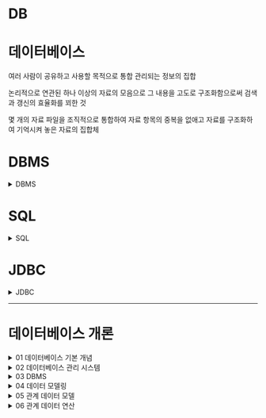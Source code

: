 # DB

# 데이터베이스

여러 사람이 공유하고 사용할 목적으로 통합 관리되는 정보의 집합

논리적으로 연관된 하나 이상의 자료의 모음으로 그 내용을 고도로 구조화함으로써 검색과 갱신의 효율화를 꾀한 것

몇 개의 자료 파일을 조직적으로 통합하여 자료 항목의 중복을 없애고 자료를 구조화하여 기억시켜 놓은 자료의 집합체

<h1> DBMS </h1>

<details>
<summary>DBMS</summary> 
<div markdown="1">



## DBMS(Database Management System)

데이터베이스 관리 프로그램

데이터베이스 조작 인터페이스 제공 (데이터의 무결성 보장)

효율적인 데이터 관리 기능 제공

데이터베이스 구축 기능 제공

데이터 복구, 사용자 권한 부여, 유지보수 기능 제공

</div>
</details>

<h1> SQL</h1>

<details>
<summary>SQL</summary> 
<div markdown="1">

# 관계형 데이터 베이스

테이블 기반의 데이터베이스

데이터를 테이블 단위로 관리

- 하나의 데이터(record)는 여러 속성(Attribute)을 가진다
- 데이터 중복을 최소화
- 테이블 간의 관계를 이용하여 필요한 데이터 검색 가능

테이블(Table)

- 실제 데이터가 저장되는 곳
- 행과 열의 2차원 구조를 가진 데이터 저장 장소

**관계형 데이터 베이스 관리 시스템 (Relational Database Management System)**

# SQL

Structured Query Language

관계형 데이터 베이스에서 데이터 조작과 데이터 정의를 위해 사용하는 언어

- 데이터 조회
- 데이터 삽입 삭제 수정
- DB Object 생성 및 변경 삭제
- DB 사용자 생성 및 삭제, 권한 제어

## 특징

배우고 사용하기 쉽다

대소문자를 구별하지 않는다 (데이터의 대소문자는 구분)

절차적인 언어가 아니라 선언적 언어

DBMS에 종속적이지 않다

- DML(Data Manipulation Language): 데이터 조작 언어
    - 데이터베이스에서 데이터를 조작하거나 조회할 때 사용
    - 테이블의 레코드를 CRUD (Create, Read, Update, Delete)
- DDL(Data Definition Language): 데이터 정의 언어
    - 데이터 베이스 객체(table, view, user, index)의 구조를 정의
- TCL(Transaction Control Language): 트랜잭션 제어 언어
    - 트랜잭션 단위로 실행한 명령문을 적용하거나 취소
- DCL(Data Control Language): 데이터 제어 언어
    - Database, Table 접근 권한이나 CRUD 권한 정의
    - 특정 사용자에게 테이블의 검색권한 부여/금지

## 종류

| 분류 | 문장(키워드) | 설명 |
| --- | --- | --- |
| DML | SELECT | 데이터 조회 |
|  | INSERT | 테이블에 새 행을 입력 |
|  | UPDATE |  기존 행을 변경 |
|  | DELETE | 테이블에서 행을 삭제 |
| DDL |  CREATE | 테이블 등 데이터 객체 생성 |
|  | ALTER | 테이블 등 데이터 객체 변경 |
|  | DROP | 테이블 등 데이터 객체 삭제 |
|  | RENAME | 테이블 등 데이터 객체의 이름을 변경 |
| TCL | COMMIT ROLLBACK | DML문이 변경한 내용을 관리 변경사항을 저장(COMMIT)하거나 취소(ROLLBACK)할 때 사용  DML변경 내용은 트랜잭션 단위로 그룹화 가능 |
| DCL | GRANT | 데이터베이스 접근권한 부여 |
|  | REVOKE | 데이터베이스 접근권한 삭제 |


</div>
</details>

<h1> JDBC</h1>

<details>
<summary>JDBC</summary> 
<div markdown="1">



# JDBC

[https://shs2810.tistory.com/18](https://shs2810.tistory.com/18)

[https://devlog-wjdrbs96.tistory.com/139](https://devlog-wjdrbs96.tistory.com/139)

JDBC = Java Database Connectivity

자바와 데이터베이스를 연결해서 데이터를 주고 받게 해주는 프로그래밍 인터페이스

각 DBMS에 맞는 드라이버가 필요함!

## 작업 순서

1. JDBC 사용 (Driver Loading)
2. DB 연결 (Connection 생성)
3. SQL 준비 및 실행
4. DB 연결 해제 (종료)

### 1. JDBC 사용 (Driver Loading)

```java
Class.forName("com.mysql.Jdbc.Driver");
```

### 2. DB 연결 (connection)

```java
String url = "jdbc:mysql://localhost:3306/board?serverTimezone=UTC";

public Connection getConnection() throws SQLException {
		return DriverManager.getConnection(url, username, password);
	}
```

[localhost:3306](http://localhost:3306) = 로컬 환경에서 MySQL의 포트 번호

board : 가져오려는 schema 이름

username과 password는 MySQL에서의 username과 password

이 과정을 통해 연결 가능

### 3. SQL 준비 및 실행

1. Statement + SELECT

```java
Statement stmt = con.createStatement();

String sql = "SELECT * from board";
ResultSet result = stmt.executeQuery(sql);
```

```java
conn = util.getConnection();
stmt = conn.createStatement();
rs = stmt.executeQuery(sql);

while (rs.next()) {
		Board board = new Board();
		board.setId(rs.getInt("id"));
		board.setTitle(rs.getString("title"));
}		
```

`rs.getString`, `rs.getInt` = column의 index 또는 column의 label 이름으로 데이터를 가져올 수 있음

`rs.next()` : DB의 row 한 줄을 불러옴, false일 경우 더 이상 불러올 row가 없다는 뜻

1. PreparedStatement + UPDATE / DELETE / INSERT

예시는 insert

```java
String sql = "INSERT INTO board (id, title, content) VALUES (?,?,?)";
Connection conn = util.getConnection();

PreparedStatement pstmt = conn.prepareStatement(sql);

pstmt.setString(1, board.getId());
pstmt.setString(2, board.title());
pstmt.setString(3, board.getContent());

int result = pstmt.executeUpdate(); // 영향 받은 row의 개수
System.out.println(result);
```

- `pstmt.setString(parameterIndex, x)` = ‘?’의 순서에 따라 x값을 할당해줌
- `executeUpdate()` : 테이블의 내용을 변경하는 문장에 사용(create, drop, insert, delete, update)
    - 영향받은 row의 개수를 반환, 아무 것도 반환하지 않으면 0
        
        ```java
        either (1) the row count for SQL Data Manipulation Language (DML) statements
        		or (2) 0 for SQL statements that return nothing
        ```
        

### [참고] Statement와 PreparedStatement의 차이?

[https://flatsun.tistory.com/386](https://flatsun.tistory.com/386)

[https://devbox.tistory.com/entry/Comporison](https://devbox.tistory.com/entry/Comporison)

- Statement

```java
Statement stmt = con.createStatement();
ResultSet result = stmt.executeQuery(sql);
```

- createStatement 메소드에 파라미터가 없다.
- 실행 전까지는 무슨 쿼리를 실행하는지 알 수 없음 (executeQuery의 매개변수로 sql을 넣음)
- 쿼리문을 실행할 때마다 생성하며 반복 실행되는 경우에 효율이 떨어짐 (수행하는 과정에서 매번 컴파일)
- 쿼리문을 프로그램 외부에서 작성한 뒤 내부에서 실행하는 SQL Injection 공격에 취약
- 전달되는 SQL문은 완성된 형태 → 한눈에 파악하기 쉬움

- PreparedStatement

```java
String sql = "SELECT * FROM board WHERE id =?"; // ? -> 미완성
pstmt = conn.prepareStatement(sql);
pstmt.setInt(1, id);
rs = pstmt.executeQuery(); // 실행 시 매개변수 x
```

- ‘?’ = Bind 변수, 값을 가변적으로 바꿀 때 사용
- 쿼리문을 미리 생성함 (`prepareStatement()` 메소드를 통해)
- 쿼리를 파라미터에 넣지 않고 수행 → 실행시마다 쿼리를 생성하지 않아서 속도가 빠름
- Bind 변수로 인해 SQL문이 완성된 형태가 아님 → 한눈에 파악하기 어려움


### 4. DB 연결 해제

Connection, Statement, ResultSet에 대해 close

```java
public static void close(Connection conn, PreparedStatement pstmt) {
		try {
			if(pstmt != null) {
				pstmt.close();
			}
		}catch (Exception e) {
			e.getStackTrace();
		}
		try {
			if(conn != null) {
				conn.close();
			}
		}catch (Exception e) {
			e.getStackTrace();
		}
	}

```

```java
/**
	 * 사용한 리소스들을 정리한다. Connection, Statement, PreparedStatement, ResultSet 모두
	 * AutoCloseable 타입 ... 을 이용하므로 필요에 한번에 정리가능
	 *
	 * @param autoCloseables
	 */
	public void close(AutoCloseable... autoCloseables) {
		for (AutoCloseable ac : autoCloseables) {
			if (ac != null) {
				try {
					ac.close();
				} catch (Exception e) {
					// TODO Auto-generated catch block
					e.printStackTrace();
				}
			}
		}
	}
```

</div>
</details>


---

<h1> 데이터베이스 개론</h1>

<details>
<summary>01 데이터베이스 기본 개념</summary> 
<div markdown="1">

# 데이터베이스 기본 개념

## 01 데이터베이스의 필요성

데이터: 현실 세계에서 단순히 관찰하거나 측정하여 수집한 사실이나 값, 자료

정보: 데이터를 의사 결정에 유용하게 활용할 수 있도록 처리하여 체계적으로 조직한 결과물

정보 처리: 데이터에서 정보를 추출하는 과정 또는 방법

정보 시스템: 조직 운영에 필요한 데이터를 수집하여 저장해두었다가 의사 결정이 필요할 때 처리하여 유용한 정보를 만들어주는 수단

## 02 데이터베이스의 정의와 특징

### 데이터베이스의 정의

데이터베이스 = 특정 조직의 여러 사용자가 ‘공유’하여 사용할 수 있도록 ‘통합’해서 ‘저장’한 운영 데이터의 집합

- 공유 데이터(shared data)
    - 특정 조직의 여러 사용자가 함께 소유, 이용
    - → 사용 목적이 다른 사용자들을 두루 고려하여 구성해야 한다
- 통합 데이터(integrated data)
    - 데이터 중복성 허용x (의도적으로 허용하는 경우도 있음)
    - 데이터의 중복을 최소화, 통제가 가능한 중복만 허용
- 저장 데이터(stored data)
    - 컴퓨터가 접근할 수 있는 매체에 저장
- 운영 데이터(operational data)
    - 조직을 운영, 조직의 주요 기능을 수행하기 위해 꼭 필요
    - 지속적으로 유지

### 데이터베이스의 특징

- 실시간 접근 가능
    - 사용자의 데이터 요구에 실시간으로 응답
- 계속 변화
    - 현실 세계의 상태를 정확히 반영
    - 삽입, 삭제, 수정 → 동적인 특징
- 동시 공유 가능
    - 여러 사용자가 동시에 이용
    - 여러 사용자가 서로 다른 데이터를 동시에 사용 + 같은 데이터를 동시에 사용
- 내용으로 참조 가능(content reference)
    - 저장된 주소나 위치가 아닌 값, 내용으로 참조할 수 있음

## 03 데이터 과학 시대의 데이터

### 형태에 따른 데이터 분류

- 정형 데이터
    - 구조화된 데이터
    - 엑셀의 스프레드 시트, 관계 데이터베이스의 테이블
- 반정형 데이터
    - 데이터 내용 안에 구조에 대한 설명이 함께 존재
    - → 구조를 파악하는 ‘파싱’과정이 필요
    - 주로 파일 형태로 저장
    - HTML, XML, JSON 문서나 웹 로그, 센서 데이터 등
- 비정형 데이터
    - 정해진 구조가 없이 저장된 데이터
    - 소셜 데이터의 텍스트, 영상, 이미지, 음성, 워드나 pdf 문서 - 멀티미디어 데이터

### 특성에 따른 데이터 분류

- 범주형 데이터
    - 종류를 나타내는 값을 가진 데이터
    - 예: 성별, 학년 등
    - 명목형 데이터
        - 서열이 없는 값을 가지는 데이터(성별, 성격 유형)
    - 순서형 데이터
        - 서열이 있는 값을 가지는 데이터(학년, 회원 등급)
    - 대부분 문자 타입, 질적 데이터(크기 비교나 산술적인 연산x)
- 수치형 데이터
    - 양적 측면에서 크기 비교와 산술적인 연산이 가능한 숫자 값을 가진 데이터
    - 양적 데이터
    - 이산형 데이터
        - 단절된 숫자 값을 가지는 데이터
        - 주로 정수
    - 연속형 데이터
        - 연속적으로 이어진 숫자 값을 가지는 데이터
        - 주로 실수
    

</div>
</details>

<details>
<summary>02 데이터베이스 관리 시스템</summary> 
<div markdown="1">

# 데이터베이스 관리 시스템

## 01 데이터베이스 관리 시스템의 등장 배경

과거-파일 시스템을 이용

- 파일 시스템
    - 장점: 별도의 구매비용x
    - 응용 프로그램마다 파일을 따로 유지
    
    문제점
    
    - 같은 내용의 데이터가 여러 파일에 중복 저장
    - 응용 프로그램이 데이터 파일에 종속적
        - 데이터 종속성: 사용하는 파일의 구조를 변경하면 응용 프로그램도 함께 변경해야 한다
    - 데이터 파일에 대한 동시 공유, 보안, 회복 기능이 부족하다
    - 응용 프로그램을 개발하기 쉽지 않다

## 02 데이터베이스 관리 시스템의 정의

### 데이터베이스 관리 시스템(DBMS: DataBase Management System)

정의: 파일 시스템의 데이터 중복과 데이터 종속 문제를 해결하기 위해 제시된 소프트웨어

조직에 필요한 데이터를 데이터베이스에 통합하여 저장하고 이에 대한 관리를 집중적으로 담당함

데이터베이스에 들어 있는 데이터를 삽입 삭제 수정 검색하고, 모든 응용 프로그램이 데이터베이스를 공유할 수 있게 한다.

**데이터 독립성 확보**: 데이터베이스 구조나 접근 방법이 변경되어도 사용자가 미리 알거나 응용 프로그램을 변경할 필요가 없다

### 기능

정의 기능: 데이터베이스 구조를 정의하거나 수정할 수 있다

조작 기능: 데이터를 삽입 삭제 수정 검색하는 연산을 할 수 있다

제어 기능: 데이터를 항상 정확하고 안전하게 유지할 수 있다(무결성 유지, 장애 회복, 보안)

## 03 데이터베이스 관리 시스템의 장단점

### 1. 장점

- 데이터 중복을 통제할 수 있다
    - 데이터베이스에 데이터를 통합하여 관리
    - 데이터 일관성 유지
- 데이터 독립성 확보
    - 파일 시스템의 데이터 종속 문제(파일 구조가 바뀌면 응용 프로그램도 함께 수정)
    - DBMS가 데이터베이스에 접근, 관리 → 응용 프로그램이 영향 받지 않음
    - 독립성: 응용 프로그램과 데이터베이스 사이에 독립성
- 데이터 동시 공유 가능
    - 데이터베이스에 통합된 데이터를 여러 응용 프로그램이 공유하여 같은 데이터에 동시 접근
    - DBMS가 동일한 데이터를 다양한 구조로 제공해줄 수 있고, 동시 접근을 제어하는 기술을 보유하고 있음
    - 불필요한 데이터 중복 젷나
- 데이터 보안 향상
    - 데이터를 중앙 집중식으로 관리 - 데이터에 대한 효율적인 접근 제어 가능
    - 권한이 없는 사용자의 접근, 허용되지 않은 데이터와 연산에 대한 요청 차단
- 데이터 무결성 유지
    - 데이터 무결성: 저장된 데이터 값의 정확성
- 표준화
- 장애 발생 시 회복 가능
- 응용 프로그램 개발 비용 절감

### 2. 단점

- 비용이 많이 든다
    - 파일 시스템에 더하여 따로 설치
- 백업과 회복 방법이 복잡
- 중앙 집중 관리로 인한 취약점 존재
    - 데터베이스나 관리 시스템에 장애가발생하면 전체 시스템의 업무 처리가 중단
    - 가용성, 신뢰성에 치명적인 영향

## 04 데이터 베이스 관리 시스템의 발전 과정

### 1. 1세대 데이터베이스 관리 시스템: 네트워크·계층 DBMS

![1989B3BF-0C62-4BCC-9925-E762601E435C.jpeg](./img/chap2.jpeg)

네트워크 DBMS

- 간선을 이용해 데이터 간 관계를 표현 - 구조가 복잡하고 변경하기 어려움
- IDS(Integrated Data Store)(1960)

계층 DBM

- 트리 형태
- 네트워크 DBMS보다 구조가 단순
- 현실 세계의 모습을 트리 형태만으로 표현하기 어려움
- 여전히 구조 변경이 어렵다
- IMS(Information Management System)

### 2. 2세대 데이터베이스 관리 시스템: 관계 DBMS

데이터베이스를 테이블 형태로 구성하는 관계 데이터 모델 사용

- 데이터베이스를 단순하고 이해하기 쉬운 구조로 구성
- 지금도 널리 사용, 오라클 MS SQL 서버, MySQL, MariaDB, Access

### 3. 3세대 데이터베이스 관리 시스템: 객체지향·객체관계 DBMS

더 다양하고 복잡한 응용 분야의 데이터를 관리하려는 사용자 요구를 충족시키기 위해 제안

- 새로운 유형의 데이터 저장
- 데이터에 대한 복잡한 분석 및 처리 지원
- 오투, 온투스, 젬스톤
- 객체관계 DBMS: 오라클

### 4. 4세대 이후 데이터베이스 관리 시스템: NoSQL·NewSQL DBMS

NoSQL - Not Only SQL

배경

- 소셜 네트워크 서비스 - 비정형 데이터 대량 생산
- 클라우드 컴퓨팅, 빅데이터 개념 - 관계 DBMS의 비효율성

특징

- 비정형 데이터를 저장하고 처리하는 데 적합
- 확장성이 뛰어남 - 여러 대의 서버 컴퓨터에 데이터를 분산하여 저장, 처리하는 환경에 적합
- 몽고디비, H베이스, 카산드라, 레디스, 네오포제이, 오리엔트DB

한계

- 기업에서 처리하는 데이터 중 정형 데이터가 차지하는 비중이 높음
- NoSQL을 추가로 도입해야 하는 부담

NewSQL DBMS

- 안정성과 일관성을 유지 + SQL을 이용해 다양하고 복잡한 데이터 처리
- 관계 DBMS의 장점 + NoSQL의 확장성 및 유연성 모두 지원
- 구글스패너, 볼트DB, 누오DB

</div>
</details>



<details>
<summary>03 DBMS</summary> 
<div markdown="1">



# 03 데이터베이스 시스템

## 01 데이터베이스 시스템의 정의

데이터베이스에 데이터를 저장하고, 저장된 데이터를 관리하여 조직에 필요한 정보를 생성해주는 시스템

- 데이터베이스: 데이터를 저장해두는 곳, 저장된 데이터의 집합
- 데이터베이스 관리 시스템: 데이터베이스에 저장된 데이터를 관리
- 데이터베이스 시스템: 데이터베이스와 데이터베이스 관리 시스템을 이용해 조직에 필요한 정보를 제공하는 ‘전체 시스템’

→ 데이터베이스 시스템의 핵심 구성 요소 = 데이터베이스, 데이터베이스 관리 시스템

+사용자, 데이터 언어, 컴퓨터 등

## 02 데이터베이스의 구조

### 1. 스키마

schema

데이터베이스에 저장되는 데이터 구조와 제약조건을 정의

ex. 고객- 고객번호(INT), 이름(CHAR(10)), 나이(INT), 주소 (CHAR(20))

인스턴스: 정의된 스키마에 따라 데이터베이스에 실제로 저장된 값

### 2. 3단계 데이터베이스 구조

3단계 데이터베이스 구조(3-level database architecture) (미국의 표준화 기관 ANSI/SPARC)

- 외부 단계: 개별 사용자 관점
- 개념 단계: 조직 전체의 관점
- 내부 단계: 물리적인 저장 장치의 관점

내부 → 외부: 추상화 레벨이 높아짐

---

**외부 단계** 

각 사용자는 데이터베이스 전체에 관심x

사용자마다 업무 내용, 사용 목적이 달라 필요한 데이터 내용이 다르다

개별 사용자가 데이터베이스를 어떻게 보는가를 표현 - 사용자마다 생각하는 데이터베이스의 구조가 다름

외부 스키마 = 외부 단계에서 사용자에게 필요한 데이터베이스를 정의, 각 사용자가 생각하는 데이터베이스의 모습

서브 스키마라고도 한다

**개념 단계** 

데이터베이스를 이용하는 사용자들의 관점을 통합, 데이터베이스를 ‘조직 전체의 관점’에서 이해하고 표현

개념 스키마 = 데이터베이스 관리 시스템/관리자의 관점에서 모든 사용자에게 필요한 데이터를 통합하여 전체 데이터베이스의 논리적 구조를 정의

조직 전체의 관점에서 생각하는 데이터베이스의 모습

데이터, 데이터에 대한 보안 정책, 접근 권한에 대한 정의 포함 

그러나 데이터를 물리적으로 저장하는 방법, 데이터 저장장치와 독립적

하나의 데이터베이스에는 하나의 개념 스키마만 존재

**내부 단계**

데이터베이스를 디스크나테이프 같은 **저장 장치**의 관점에서 이해

내부 스키마 = 전체 데이터베이스가 저장 장치에 실제로 저장되는 방법을 정의

파일에 데이터를 저장하는 레코드의 구조, 레코드를 구성하는 필드 크키, 레코드 접그 ㄴ경로등 정의

하나의 데이터베이스에 하나만 존재

### 3. 데이터 독립성

각각의 스키마는 데이터베이스를 바라보는 관점이 다를 뿐 모두 같은 데이터베이스를 표현

→ 세 가지 스키마 사이에는 유기적인 대응 관계가 성립해야 한다

사상 / 매핑 : 스키마 사이의 대응 관계

- **논리적 데이터 독립성** (외부-개념)

개념 스키마가 변경되더라도 외부 스키마가 영향을 받지 않는 것

전체 데이터베이스의 논리적인 구조가 변경되어도 관련된 외부/개념 사상 정보(대응 관계)만 적절히 수정해주면 직접 관련이 없는 외부 스키마는 변경할 필요가 없다

응용 인터페이스라고도 함

- **물리적 데이터 독립성** (개념-내부)

내부 스키마가 변경되더라도 개념 스키마가 영향을 받지 않는 것 → 결과적으로 외부 스키마도 영향받지 않음

### 4. 데이터 사전

저장된 데이터를 올바르게 관리하고 이용하기 위해 필요한 부가 정보 저장 (스키마, 사상 정보)

- 데이터 사전(data dictionary) /시스템 카탈로그(system catalog)

데이터베이스에 저장되어 있는 데이터를 정확하고 효율적으로 이용하기 위해 참고해야 하는 스키마, 사상 정보, 다양한 제약조건 등을 저장

데이터에 대한 데이터 = 메타 데이터라고도 함

시스템 데이터베이스라고도 한다 - 데이터를 저장하는 데이터베이스의 일종

- 데이터 디렉터리: 데이터 사전에 있는 데이터에 실제로 접근하는 데 필요한 위치 정보 관리

데이터 사전: 사용자도 접근 가능

데이터 디렉터리: 시스템만 접근 가능

## 03 데이터베이스 사용자

### 1. 데이터베이스 관리자

데이터베이스 시스템을 운영 / 관리

조직 내의 사용자를 위해 데이터베이스를 설계, 구축, 제어

- 주요 업무
    - 데이터베이스 구성 요소 선정
    - 데이터베이스 스키마 정의
    - 물리적 저장 구조와 접근 방법 결정 (인덱스를 만들 기준 필드)
    - 무결성 유지를 위한 제약조건 정의
    - 보안 및 접근 권한 정책 결정
    - 백업 및 회복 기법 정의
    - 시스템 데이터베이스 관리
    - 시스템 성능 감시 및 성능 분석
    - 데이터베이스 재구성

### 2. 최종 사용자

데이터를 조작(삽입 삭제 수정 검색)하기 위해 데이터베이스에 접근하는 사람들 (일반 사용자)

주로 데이터 조작어 사용

- 캐주얼 사용자: 이론적 지식 O, 데이터 조작어 사용
- 초보 사용자: 초보 수준으로 이용, 데이터 조작어보다는 메뉴나 GUI로 이용

### 3. 응용 프로그래머

프로그래밍 언어로 응용 프로그램을 작성할 때 데이터베이스에 접근하는 데이터 조작어를 삽입하는 사용자

주로 데이터 조작어 사용

## 04 데이터 언어

### 1. 데이터 정의어

DDL: Data Definition Language

새로운 데이터베이스를 구축하기 위해 스키마를 정의하거나 기존 스키마의 정의를 삭제, 수정하기 위해 사용

- 새로 만들려는 데이터베이스의 스키마를 설명, 이미 정의된 스키마의 구조나 제약조건을 변경/삭제

정의된 스키마는 데이터 사전에 저장, 반영

### 2. 데이터 조작어

DML: Data Manipulation Language

데이터의 삽입 삭제 수정 검색 등의 처리를 데이터베이스 관리 시스템에 요구

스키마에 따라 조작에 필요한 실제 데이터 값(인스턴스)이 저장

사용자가 실제 데이터 값을 활용하기 위해 사용함

- 절차적 데이터 조작어
    
    사용자가 어떤 데이터를 원하고 해당 데이터를 얻으려면 어떻게 처리해야 하는지를 구체적으로 설명
    
- 비절차적 데이터 조작어
    
    사용자가 어떤 데이터를 원하는지만 설명 → 어떻게 처리해야 하는지는 데이터베이스 관리 시스템에 맡긴다
    
    선언적 언어
    

### 3. 데이터 제어어

DCL: Data Control Language

데이터베이스에 저장된 데이터를 여러 사용자가 무결성과 일관성을 유지하며 문제없이 공유할 수 있도록, 내부적으로 필요한 규칙이나 기법을 정의

다음 특성을 보장

- **무결성**: 데이터베이스에 정확하고 유효한 데이터만 유지
- **보안**: 허가받지 않는 사용자가 데이터에 접근하는 것을 차단, 허가된 사용자가 접근 권한이 있는 데이터에만 접근할 수 있게 함
- **회복**: 장애가 발생해도 데이터의 일관성 유지
- **동시성**: 여러 사용자가같은 데이터에 동시에 접근하여 처리할 수 있게 함

## 05 데이터베이스 관리 시스템의 구성

### 1. 질의 처리기

사용자의 데이터 처리 요구를 해석하여 처리하는 역할

구성 요소

- DDL 컴파일러 - 데이터 정의어로 작성된 스키마의 정의 해석
- DML 프리 컴파일러 - 응용 프로그램에 사입된 데이터 조작어를 추출하여 DML 컴파일러에 전달
- DML 컴파일러 : 데이터 조작어로 작성된 데이터의 처리(삽입 삭제 수정 검색) 요구를 분석하여 해석
- 런타임 데이터베이스 처리기: 저장 데이터 관리자를 통해 데이터베이스에 접근, DML 컴파일러로부터 전달받은 데이터 처리 요구를 데이터베이스에서 실제로 실행
- 트랜잭션 관리자: 데이터베이스에 접근하는 과정에서 사용자의 접근 권한이 유효한지 검사, 데이터베이스 무결성을 유지하기 위한 제약조건 위반 여부를 확인

### 2. 저장 데이터 관리자

디스크에 저장된 데이터베이스와 데이터 사전을 관리, 여기에 실제로 접근하는 역할


</div>
</details>




<details>
<summary>04 데이터 모델링</summary> 
<div markdown="1">



# 04 데이터 모델링

## 01 데이터 모델링과 데이터 모델의 개념

- 데이터 모델링: 현실 세계에 존재하는 데이터를 컴퓨터 세계의 데이터베이스 옮기는 변환 과정
- 추상화(abstraction): 데이터베이스에 저장하여 관리할 만한 가치가 있는 중요 데이터를 찾아내는 과정

현실 세계 → (개념적 모델링) → 개념 세계 → (논리적 모델링) → 컴퓨터 세계

- 개념적 모델링: 현실 세계에서 중요 데이터를 추출하여 개념 세계로 옮기는 작업
- 논리적 모델링: 개념 세계의 데이터를 데이터베이스에 저장할 구조를 결정하고 이 구조를 표현하는 작업
- 데이터 모델: 데이터 모델링의 결과물을 표현하는 도구
    - 데이터 구조
        - 개념적 데이터 모델-현실 세계를 개념 세계로 추상화했을 때 어떤 요소로 이루어져 있는지를 표현하는 개념적 구조
        - 논리적 데이터 모델-데이터를 어떤 모습으로 저장할 것인지를 표현하는 논리 구조
        
        자주 변하지 않고 정적
        
    - 연산: 데이터 구조에 따라 개념 세계나 컴퓨터 세계에서 실제로 표현된 값을 처리하는 작업
        
        값이 연산에 의해 변경될 수 있으므로 동적이다
        
    - 제약조건: 데이터 무결성 유지
        - 구조적 측면의 제약 사항
        - 의미적 측면의 제약 사항

## 02 개체-관계 모델

1976년 피터 첸

개체(entity)와 개체 간의 관계를 이용해 현실 세계를 개념적 구조로 표현하는 방법

개체-관계 다이어그램(E-R Diagram): 현실 세계를 개념적으로 모델링하여 그림으로 표현

### 1. 개체

현실 세계에서 저장할 만한 가치가 있는 중요 데이터를 가지고 있는 사람이나 사물 등

꼭 물리적 존재x - 개념/사건처럼 개념적으로 존재해도 가능

- 특징

다른 개체와 구별되는 이름을 갖고 있음

각 개체만의 고유한 특성, 상태(속성)을 하나 이상 가지고 있음

개체 타입: 개체를 고유한 이름과 속성들로 정의한 것 

개체 인스턴스/개체 어커런스: 개체를 구성하고 있는 속성이 실제 값을 가짐으로써 실체화된 개체

개체 집합: 특정 개체 타입에 대한 인스턴스들을 모아 놓은 것

- 예시
    - 개체 타입: 고객 (이름, 주소, 연락처, 적립금)
    - 개체 인스턴스: <정소화, 서울시 구로그, 010-1111-1111, 0> . . .

파일 구조에서 개체=레코드, 속성=필드, 개체 타입=레코드 타입, 개체 인스턴스=레코드 인스턴스

E-R 다이어그램에서 사각형으로 표현

### 2. 속성

개체가 가지고 있는 고유한 특성

그 자체만으로는 의미가 없지만 관련 있는 속성들을 모아 개체를 구성하면 하나의 중요한 의미 표현 가능

의미 있는 데이터의 가장 작은 논리적 단위

E-R 다이어그램에서 타원으로 표현

종류

- **속성 값의 개수**
    - 단일 값 속성: 특정 개체를 구성하는 속성 값이 하나인 경우 (이름, 적립금)
    - 다중 값 속성: 속성이 값을 여러개 가질 수 있는 경우 (연락처-집, 휴대폰) (이중 타원)
- **의미의 분해 가능성**
    - 단순 속성: 의미를 더 분해할 수 없는 속성 (적립금, 가격, 이름)
    - 복합 속성: 의미를 분해할 수 있어 값이 여러 개의 의미 포함 (주소, 생년월일 등)
    
    복합 속성이더라도 전체 단위로 입력/검색되는 경우 단순 속성으로 처리해도 됨
    
- **기존 속성 값에서 유도**
    - 유도 속성: 값이 별도로 저장x, 기존의 다른 속성 값에서 유도 (가격+할인율 → 판매가격) (점선 타원)
- 널 속성
    
    아직 결정되지 않았거나 모르는 값 
    
    해당되는 값이 없는 (존재하지 않는) 값
    
    공백이나 0과는 다르다
    
- 키 속성
    
    개체 집합에 존재하는 각 개체 인스턴스들을 식별하는 데 사용(밑줄)
    
    이 값으로 개체 인스턴스를 식별할 수 있어야 한다.
    

![Untitled](./img/chap4-1.png)

### 3. 관계

개체와 개체가 맺고 있는 의미 있는 연관성

개체 집합들 사이의 대응 관계, 매핑을 의미

E-R 다이어그램에서 마름모로 표현

**관계의 유형**

- 개체타입의 수
    - 일대일 관계 (남편-아내)
    - 일대다 관계 (부서-사원)
    - 다대다 관계 (고객-책)

**관계의 참여 특성**

필수적 참여/전체 참여: 개체 A의 모든 개체 인스턴스가 관계에 반드시 참여해야 한다

선택적 참여/부분 참여: 일부만 참여해도 된다 

필수적 참여 관계: 이중선

**관계의 종속성**

개체 B가 독자적으로 존재할 수 없고 다른 개체 A의 존재 여부에 종속적

존재 종속: 개체 A가 존재해야 개체 B가 존재, 개체 A가 삭제되면 개체 B도 함께 삭제

개체 B(다른 개체의 존재 여부에 의존적) - 약한 개체

개체 A(다른 개체의 존재 여부를 결정) - 강한 개체

학부모 - 학생, 직원 - 부양가족

일반적으로 일대다 관계, 약한 개체는 강한 개체의 관계에 **필수적 참여** 

식별→ 구별자, 부분키 (부양가족 개체의 키: 직원번호, 이름)

## 03 논리적 데이터 모델

### 1. 논리적 데이터 모델의 개념과 특성

E-R 다이어그램으로 표현된 개념적 구조를 데이터베이스에 표현하는 행태를 결정 → 데이터베이스 관리 시스템 종류가 중요하다

정의: 사용자 입장에서 선택한 데이터베이스 관리 시스템에 따라 E-R 다이어그램으로 표현된 개념적 구조를 데이터베이스에 어떤 형태로 저장할지를 논리적으로 표현한 구조

데이터베이스 스키마: 논리적 데이터 모델로 표현된 데이터베이스의 논리적 구조

종류: 관계 데이터 모델, 계층 데이터 모델, 네트워크 데이터 모델

### 2. 계층 데이터 모델

논리적 구조가 트리 형태

개체 간 관계는 링크(연결선) - 일대다 관계만 표현할 수 있음

- **특징**

다대다 관계를 표현할 수 없음 - 별도의 개체를 추가로 생성하여 이를 표현

루트 역할을 하는 개체가 존재, 사이클이 존재하지 않음

일대다 관계를 맺는 개체들 사이에 상하 관계가 성립 (부모-자식 개체)

부모 개체 하나는 자식 개체를 여러 개 가질 수 있지만, 자식 객체는 부모 개체를 하나만 가질 수 있음

단점-제약이 존재해서 자연스럽게 모델링하기 어려움

  -데이터의 삽입 삭제 수정 등을 연산하거나 원하는 데이터를 검색하기 쉽지 않다 

### 3. 네트워크 데이터 모델

데이터베이스의 논리적 구조: 그래프 또는 네트워크 형태

화살표로 관계를 표현 - 일대다 관계만 표현하 수 있음

계층 데이터 모델과 달리 **두 개체 간의 관계를 여러 개 정의**할 수 있음

일대다 관계의 개체: 오너-멤버 관계

오너 개체 하나가 맴버 개체 여러 개, 멤버 개체 하나가 오너 개체 여러 개와 관계를 맺을 수 있음

- **특징**

같은 개체들 사이의 관계를 2개 이상 표현 가능 (좀 더 자연스럽게 모델링)

계층 데이터 모델보다 구조가 복잡해질 수 있다 - 연산, 데이터 검색이 계층 데이터 모델보다 어려워진다


</div>
</details>

<details>
<summary>05 관계 데이터 모델</summary> 
<div markdown="1">



# 05 관계 데이터 모델

## 01 관계 데이터 모델의 개념

### 1. 관계 데이터 모델의 기본 용어

| 열: 속성 | 고객아이디 CHAR(20) | 고객 이름 CHAR(20) | 나이 INT | 등급 CHAR(10) | 직업 CHAR(10) | 적립금 INT |
| --- | --- | --- | --- | --- | --- | --- |
| attribute 행: tuple  | apple | 김현준 | 20 | gold | 학생 | 1000 |
|  | BANANA | 정소화 | 25 | vip | 간호사 | 2500 |

하나의 개체에 관한 데이터를 릴레이션(relation) 하나에 담아 데이터베이스에 저장

- 속성
    - 릴레이션의 열
    - 서로 다른 이름을 이용해 구별
    - 릴레이션: 파일 관리 시스템의 파일, 속성: 파일의 필드에 대응
- 투플(tuple)
    - 릴레이션의 행
    - 개체의 인스턴스
- 도메인
    - 속성 하나가 가질 수 있는 모든 값의 집합
    - 관계 데이터 모델에서는 더 분해할 수 없는 원자 값만 속성 값으로 사용 가능
    - 특정 속성이 가질 수 있는 모든 원자 값의 모임
    - 장점: 사용자가 속성 값을 입력, 수정할 때 데이터베이스 시스템이 적합성을 판단 → 항상 올바른 값으로 유지
    - 일반적으로 속성의 특성을 고려한 데이터 타입으로 정의(문자, 정수 .. )
- 널 값
    - 릴레이션에 있는 특정 투플의 속성 값을 모르거나 적합한 값이 없는 경우
- 차수(degree)
    - 하나의 릴레이션에서 속성의 전체 개수
    - 최소 1 이상의 차수를 유지해야 한다
    - 일반적으로 자주 변하지 않음
- 카디널리티(cardinality)
    - 투플의 전체 개수
    - 투플이 없는 릴레이션이 존재할 수도 있음
    - 일반적으로 자주 변한다 - 동적

### 2. 릴레이션과 데이터베이스의 구성

| 릴레이션 스키마 | 고객아이디 CHAR(20) | 고객 이름 CHAR(20) | 나이 INT | 등급 CHAR (10) | 직업 CHAR(10) | 적립금 INT |
| --- | --- | --- | --- | --- | --- | --- |
| 릴레이션 인스턴스 | apple | 김현준 | 20 | gold | 학생 | 1000 |
|  | banana | 정소화 | 25 | vip | 간호사 | 2500 |
- 릴레이션 스키마
    - 일반적으로 다음과 같은 형태로 표현
        
        `릴레이션이름(속성이름1, 속성이름2, ... , 속성이름n)`
        
        위의 예시에서는 `고객(고객아이디, 고객이름, 나이, 등급, 직업, 적립금)`
        
    - 스키마를 보면 전체 구조를 쉽게 파악 가능
    - 릴레이션 내포(relation intension)라고도 부른다
- 릴레이션 인스턴스
    - 어느 한 시점에 릴레이션에 존재하는 투플들의 집합
    - 릴레이션 스키마에서 정의하는 각 속성에 대응하는 실제 값으로 구성
- 데이터베이스 스키마와 데이터베이스 인스턴스
    - 데이터베이스는 릴레이션 여러개로 구성
    - ex. 인터넷 쇼핑몰 - 고객, 상품, 주문
    - 데이터베이스 스키마: 데이터베이스를 구성하는 릴레이션들의 스키마를 모아놓은 것
    - 데이터베이스 인스턴스: 어느 한 시점에서 데이터베이스에 저장된 데이터 내용의 전체 집합

### 3. 릴레이션의 특성

1. **투플의 유일성**: 하나의 릴레이션에는 동일한 투플이 존재할 수 없다
    
    키(key): 투풀을 유일하게 구별하기 위해 선정하는 속성
    
2. **투플의 무순서**: 하나의 릴레이션에서 투플 사이의 순서는 무의미함
    
    순서 상관없이 투플 내용이 같아야 같은 릴레이션
    
3. **속성의 무순서:** 하나의 릴레이션에서 속성 사이의 순서는 무의미함
4. **속성의 원자성:** 속성 값으로 원자 값만 사용할 수 있다

### 4. 키의 종류

- 슈퍼키
    - 유일성의 특성을 만족하는 속성 또는 속성들의 집합
    - **유일성**-키로 지정된 속성 값은 투플마다 달라야 함
- 후보키
    - 유일성과 최소성을 만족하는 속성 또는 속성들의 집합
    - **최소성**- 꼭 필요한 최소한의 속성들로만 키를 구성
    - 슈퍼키 중에서 최소성을 만족 → 후보키
    - 릴레이션 인스턴스만 보고 판단하면 안됨 → 속성의 본래 의미를 정확히 이해해야 함
- 기본키(primary key)
    - 여러 후보키 중에서 기본적으로 사용할 키
    - 고려 기준
        - 널 값을 가질 수 있는 속성이 포함된 후보키는 부적합
        - 값이 자주 변경될 수 있는 속성은 부적합
        - 단순한 후보키를 선택
- 대체키(alternate key)
    - 기본키로 선택되지 못한 후보키
- 외래키(foreign key)
    - 어떤 릴레이션에 소속된 속성 또는 속성 집합이 다른 릴레이션의 기본키가 되는 키
    - 릴레이션들 사이의 관계를 올바르게 표현하기 위해 필요
        
        고객 릴레이션 - 고객(고객아이디, 고객이름, 나이, 등급, 직업, 적립금)
        
        주문 릴레이션 - 주문(주문번호, 주문고객, 주문제품, 수량, 단가, 주문일자)
        
        주문 고객 → 고객아이디 속성을 참조 : 주문 고객 속성=외래키
        
    - 외래키가 되는 속성과 기본키가 되는 속성의 **이름은 달라도 됨, 도메인은 같아야 함**
    - 기본키가 아닌 속성을 외래키가 참조한다면? 투플을 유일하게 구별하기 어려움 → 반드시 **외래키는 기본키를 참조해야 한다**
    - 하나의 릴레이션에 외래키가 여러개 존재 가능
    - 외래키=기본키 O, 외래키를 포함하여 기본키 구성 O
    - 외래키 자신이 속한 릴레이션의 기본키를 참조 O
        
        고객아이디, 고객이름, 나이, 등급, 직업, 적립금, 추천고객: 추천 고객 → 고객아이디를 참조하는 외래키
        
    - 기보니가 아니기 때문에 널 값을 가질 수 있음
    - 서로 다른 투플이 같은 값을 가질 수 있음

## 02 관계 데이터 모델의 제약

무결성 제약 조건 = 키와 관련

무결성: 권한이 있는 사용자의 잘못된 요구에 의해 데이터가 부정확해지지 않도록 보호

cf. 보안: 권한이 없는 사용자로부터 데이터를 보호

### 1. 개체 무결성 제약 조건

**기본키를 구성하는 모든 속성은 널 값을 가질 수 없다**

삽입/기존 투플의 기본키 변경 → 기본키에 널 값이 포함되면 연산 수행 거부 (보통 DBMS가 처리)

기본키에 대한 규칙 - 각 릴레이션마다 적용

### 2. 참조 무결성 제약조건

외래키에 대한 규칙 - 연관된 릴레이션들에 적용

외래키는 참조할 수 없는 값을 가질 수 없다

= 자신이 참조하는 릴레이션에 기본키 값으로 존재하는 값=참조 가능한 값만 가져야 한다

ex. 고객 아이디 인스턴스={apple, banana, carrot, orange} 외래키: cherry → 참조 불가

cf. 널 값을 가진다고 해서 제약조건 위반x

- 조건 준수
    - 고객 릴레이션에 삽입: 고객 아이디 반드시 포함
    - 주문 릴레이션에 삽입: 참조 무결성 제약조건 위반여부 확인
    - 고객 릴레이션에 삭제: 참조 무결성 제약조건을 위반하지 않는 경우에만
        
        ex. 고객 릴레이션에 고객아이디 apple 삭제 → 주문 릴레이션에 apple 존재시 데이터 무결성x
        
    - 주문 릴레이션에 삭제: 조건 위반x
    - 고객 릴레이션에 변경: 기본키가 아닌 속성값→ 영향x, 기본키 속성값 → 제약조건 확인
    - 주문 릴레이션에 변경: 외래키가 아닌 속성값→ 영향x, 외래키 속성값 → 제약조건 확인


</div>
</details>




<details>
<summary> 06 관계 데이터 연산 </summary>
<div markdown="1">

# 06 관계 데이터 연산

## 01 관계 데이터 연산의 개념

관계 데이터 연산(relatioshipn data operation)

: 원하는 데이터를 얻기 위해 릴레이션에 필요한 처리 요구를 수행

데이터베이스 시스템의 구성 요소 중 **데이터 언어의 역할**

- 관계 대수

원하는 결과를 얻기 위해 데이터의 처리 과정을 순서대로 기술하는 절차 언어

- 관계 해석

원하는 결과를 얻기 위해 처리를 원하는 데이터가 무엇인지만 기술하는 비절차 언어

관계 대수 ↔ 관계 해석 어떤 언어로 기술되더라도 다른 언어로 기술 가능

질의(query): 데이터에 대한 처리 요구

## 02 관계 대수

### 1. 관계 대수의 개념과 연산자

관계 대수: 원하는 결과를 얻기 위해 릴레이션을 처리하는 과정을 순서대로 기술하는 언어, 연산자들의 집합

관계 대수에서 피연산자 = 릴레이션

- **일반 집합 연산자**
    
    
    | 연산자 | 기호 | 표현 | 의미 |
    | --- | --- | --- | --- |
    | 합집합 | ∪ | R ∪ S | 릴레이션 R과 S의 합집합 |
    | 교집합 | ∩ | R ∩ S | 릴레이션 R과 S의 교집합 |
    | 차집합 | - | R - S | 릴레이션 R과 S의 차집합 |
    | 카티션 프로덕트 | X | R X S | 릴레이션 R의 각 투플과 릴레이션 S의 각 투플을 모두 연결하여 만든 새로운 투플을 반환 |
- **순수 관계 연산자**
    
    
    | 연산자 | 기호 | 표현 | 의미 |
    | --- | --- | --- | --- |
    | 셀렉트 | δ(시그마) | δ_(조건)(R) | 릴레이션 R에서 조건을 만족하는 투플 반환 |
    | 프로젝트 | π(파이) | π_(속성리스트)(R) | 릴레이션 R에서 주어진 속성들의 값으로만 구성된 투플 반환 |
    | 조인 | ⋈(보타이) | R ⋈ S | 공통 속성을 이용해 릴레이션 R과 S의 투플들을 연결하여 만든 새로운 투플들 반환 |
    | 디비전 | ÷(나누기) | R ÷ S | 릴레이션 S의 모든 투플과 관련이 있는 R의 투프들을 반환 |

### 2. 일반 집합 연산자

- 제약조건
    - 연산을 위해 피연산자가 2개 필요 (2개의 릴레이션을 연산)
    - 합집합, 교집합, 차집합은 피연산자 2개의 릴레이션이 합병 가능(union-compatible)해야 함
        - **합병 가능?**
            - 두 릴레이션의 차수가 같다(속성 개수가 같다)
            - 2개의 릴레이션에서 서로 대응되는 속성의 도메인이 같다 (이름은 달라도 됨)
- **합집합**
    
    
    R
    
    | 번호 | 이름 |
    | --- | --- |
    | 100 | 정소화 |
    | 200 | 김선우 |
    | 300 | 고명석 |
    
    S
    
    | 번호 | 이름 |
    | --- | --- |
    | 100 | 정소화 |
    | 101 | 채광주 |
    | 102 | 김수진 |
    
    → 합집합
    
    | 번호 | 이름 |
    | --- | --- |
    | 100 | 정소화 |
    | 200 | 김선우 |
    | 300 | 고명석 |
    | 101 | 채광주 |
    | 102 | 김수진 |
    
    중복되는 값은 한 번만 나타남
    
    합집합 결과의 차수는 피연산자의 차수와 같음
    
    카디널리티(투플의 전체 개수) ≤ R+S
    
    교환, 결합 특징 O
    
- **교집합**
    
    
    | 번호 | 이름 |
    | --- | --- |
    | 100 | 정소화 |
    
    R과 S에 공통으로 속하는 투플
    
    교집합 결과의 차수는 피연산자의 차수와 같음
    
    카디널리티 ≤ R, S
    
    교환, 결합 특징 O
    
- **차집합**

R-S

| 번호 | 이름 |
| --- | --- |
| 200 | 김선우 |
| 300 | 고명석 |

S-R

| 번호 | 이름 |
| --- | --- |
| 101 | 채광주 |
| 102 | 김수진 |

차집합 결과의 차수는 피연산자의 차수와 같음

카디널리티(R-S) ≤ R, (S-R) ≤ S

교환, 결합 특징 X

- **카티션 프로덕트**

릴레이션 R에 속한 각 투플과 릴레이션 S에 속한 각 투플을 모두 연결

R

| 번호 | 이름 |
| --- | --- |
| 100 | 정소화 |
| 200 | 김선우 |
| 300 | 고명석 |

S

| 번호 | 나이 |
| --- | --- |
| 100 | 40 |
| 101 | 30 |
| 102 | 25 |

R X S

| R.번호 | R.이름 | S.번호 | S.나이 |
| --- | --- | --- | --- |
| 100 | 정소화 | 100 | 40 |
| 100 | 정소화 | 101 | 30 |
| 100 | 정소화 | 102 | 25 |
| 200 | 김선우 | 100 | 40 |
| 200 | 김선우 | 101 | 30 |
| 200 | 김선우 | 102 | 25 |
| 300 | 고명석 | 100 | 40 |
| 300 | 고명석 | 101 | 30 |
| 300 | 고명석 | 102 | 25 |

합병 불가능한 경우에도 연산 가능

차수 = R+S

카디널리티 = R * S

교환, 결합적 특징 O

### 3. 순수 관계 연산자

릴레이션의 구조와 특성을 이용

- **셀렉트(SELECT)**
    
    $$
    \sigma_{조건}(릴레이션)
    $$
    
    릴레이션에서 주어진 조건을 만족하는 투플만 서낵하여 결과 릴레이션을 구성
    
    → 수평적 부분집합 생성, 수평적 연산자
    
    대상: 하나의 릴레이션
    
    조건: 비교 연산자를 이용, 조건식=비교식, 프레디킷(predicate)
    
    조건식의 조건
    
    - 속성과 상수의 비교: 상수의 데이터 타입이 속성의 도메인과 일치
    - 다른 속성들 간의 비교: 속성들의 도메인이 같아야 한다
    
    논리 연산자: ∧(and), ∨(or), ¬(not)
    
    ```sql
    릴레이션 where 조건식
    ```
    
    교환적 특징 o
    
    $$
    \sigma_{조건1}(\sigma_{조건2}(릴레이션)) = \sigma_{조건2}(\sigma_{조건1}(릴레이션)) = \sigma_{조건1 \bigcap 조건2}(릴레이션)
    $$
    
- **프로젝트(project)**
    
    $$
    \pi_{속성리스트}(릴레이션)
    $$
    
    릴레이션에서 선택한 속성에 해당하는 값으로 결과 릴레이션을 구성
    
    ```sql
    릴레이션[속성리스트]
    ```
    
    수직적 부분집합, 수직적 연산자
    
    중복 허용x
    
- **조인(join)**
    
    $$
    릴레이션1 \bowtie 릴레이션2
    $$
    
    릴레이션 하나로 원하는 데이터를 얻을 수 없어 관계가 있는 여러 릴레이션을 함께 사용해야 하는 경우
    
    조인 속성을 이용해 두 릴레이션을 조합하여 하나의 결과 릴레이션 구성
    
    조인 속성: 두 릴레이션이 공통으로 가지고 있는 속성
    
    고객 릴레이션
    
    | 고객아이디 | 고객이름 | 나이 | 등급 |
    | --- | --- | --- | --- |
    | apple | 김현준 | 20 | gold |
    | banana | 정소화 | 25 | vip |
    | carrot | 원유선 | 28 | gold |
    | orange | 정지영 | 22 | silver |
    
    주문 릴레이션
    
    | 주문번호 | 고객아이디 | 주문제품 | 수량 |
    | --- | --- | --- | --- |
    | 1001 | apple | 진짜우동 | 10 |
    | 1002 | carrot | 맛있는파이 | 5 |
    | 1003 | banana | 그대로만두 | 11 |
    
    주문 릴레이션에서 고객 아이디: 주문 릴레이션의 외래키
    
    ```sql
    고객 ⋈ 주문
    ```
    
    | 고객.고객아이디 | 고객이름 | 나이 | 등급 | 주문번호 | 주문.고객아이디 | 주문제품 | 수량 |
    | --- | --- | --- | --- | --- | --- | --- | --- |
    | apple | 김현준 | 20 | gold | 1001 | apple | 진짜우동 | 10 |
    | banana | 정소화 | 25 | vip | 1003 | banana | 그대로만두 | 11 |
    | carrot | 원유선 | 28 | gold | 1002 | carrot | 맛있는파이 | 5 |
    
    → 동등 조인(equi-join) 
    
    cf. 세타 조인(theta-join)
    
    주어진 조인 조건을 만족하는 두 릴레이션의 모든 투플을 연결한 새로운 투플로 결과 릴레이션 구성
    
    Θ: 비교 연산자 → 속성 값에 대한 비교 연산이 가능하도록 A와 B는 같은 도메인
    
    ex. `고객 ⋈ (고객.고객아이디=주문.고객아이디) 주문`
    
    cf. 자연 조인: 동등 조인의 결과 릴레이션에서 중복된 속성을 제거
    
    $$
    고객 \bowtie_{N} 주문
    $$
    
    | 고객아이디 | 고객이름 | 나이 | 등급 | 주문번호 | 주문제품 | 수량 |
    | --- | --- | --- | --- | --- | --- | --- |
    | apple | 김현준 | 20 | gold | 1001 | 진짜우동 | 10 |
    | banana | 정소화 | 25 | vip | 1003 | 그대로만두 | 11 |
    | carrot | 원유선 | 28 | gold | 1002 | 맛있는파이 | 5 |
    
    고객아이디 속성이 중복되었는데 한 번만 표현됨
    
    세타 조인에서 `=` 연산자를 이용 = 동등 조인
    
    동등 조인의 결과 중복된 속성 제거 = 자연 조인
    
- **디비전**
    
    ```sql
    R ÷ S
    ```
    
    릴레이션 S의 모든 투플과 관련 있는 릴레이션 R의 투플로 결과 릴레이션을 구성
    
    조건: 릴레이션 R이 릴레이션 S의 모든 속성을 포함 (릴레이션 S의 모든 속성과 **도메인**이 같은 속성을 릴레이션 R이 포함)
    
    주문내역
    
    | 주문고객제품이름 |  | 제조업체 |
    | --- | --- | --- |
    | apple | 진짜우동 | 한빛식품 |
    | carrot | 맛있는파이 | 마포과자 |
    | banana | 그대로만두 | 한빛식품 |
    | apple | 그대로만두 | 한빛식품 |
    | carrot | 그대로만두 | 한빛식품 |
    
    제품1
    
    | 제품이름 |
    | --- |
    | 진짜우동 |
    | 그대로만두 |
    
    제품2
    
    | 제품이름 | 제조업체 |
    | --- | --- |
    | 그대로만두 | 한빛식품 |
    
    1) 주문내역 ÷ 제품1
    
    진짜우동과 그대로만두를 모두 주문한 고객의 아이디를 찾기
    
    | 고객아이디 | 제조업체 |
    | --- | --- |
    | apple | 한빛식품 |
    
    2) 주문내역 ÷ 제품2
    
    한빛식품에서 제조한 그대로만두를 주문한 고객의 아이디를 검색하는 것
    
    | 주문고객 |
    | --- |
    | banana |
    | apple |
    | carrot |

### 4. 관계 대수를 이용한 질의 표현

여러 연산자를 함께 사용해 표현하는 경우

고객 릴레이션

| 고객아이디 | 고객이름 | 나이 | 등급 |
| --- | --- | --- | --- |
| apple | 김현준 | 20 | gold |
| banana | 정소화 | 25 | vip |
| carrot | 원유선 | 28 | gold |
| orange | 정지영 | 22 | silver |

주문 릴레이션

| 주문번호 | 고객아이디 | 주문제품 | 수량 |
| --- | --- | --- | --- |
| 1001 | apple | 진짜우동 | 10 |
| 1002 | carrot | 맛있는파이 | 5 |
| 1003 | banana | 그대로만두 | 11 |

1) 등급이 gold인 고객의 이름과 나이

$$
\pi_{고객이름,나이} \sigma_{등급='gold'}(고객)
$$

2) 고객이름이 원유선인 고객의 등급과, 원유선 고객이 주문한 주문제품, 수량

$$
\pi_{등급, 주문제품, 수량} \sigma_{고객이름='원유선'}(고객 \bowtie 주문)
$$

3) 주문 수량이 10개 미만인 주문 내역을 제외하고 검색

$$
주문 - (\sigma_{수량<10}(주문))
$$

### 5. 확장된 관계 대수 연산자

고객 릴레이션

| 고객아이디 | 고객이름 | 나이 | 등급 |
| --- | --- | --- | --- |
| apple | 김현준 | 20 | gold |
| banana | 정소화 | 25 | vip |
| carrot | 원유선 | 28 | gold |
| orange | 정지영 | 22 | silver |

주문 릴레이션

| 주문번호 | 고객아이디 | 주문제품 | 수량 |
| --- | --- | --- | --- |
| 1001 | apple | 진짜우동 | 10 |
| 1002 | carrot | 맛있는파이 | 5 |
| 1003 | banana | 그대로만두 | 11 |
- 자연조인

| 고객아이디 | 고객이름 | 나이 | 등급 | 주문번호 | 주문제품 | 수량 |
| --- | --- | --- | --- | --- | --- | --- |
| apple | 김현준 | 20 | gold | 1001 | 진짜우동 | 10 |
| banana | 정소화 | 25 | vip | 1003 | 그대로만두 | 11 |
| carrot | 원유선 | 28 | gold | 1002 | 맛있는파이 | 5 |

orange 정지영 = 고객아이디 값에 대응하는 속성 값이 주문 릴레이션에 존재x → 제외됨

- **세미조인**

```sql
R ⋉ S
```

릴레이션 S의 조인 속성으로만 구성한(프로젝트한) 릴레이션을 릴레이션 R에 자연 조인

1) 주문 릴레이션에 고객아이디 속성으로 프로젝트 연산 수행 

2) 해당 결과와 고객 릴레이션을 자연 조인 

장점: 검색에 불필요한 속성을 미리 제거, 조인 연산의 비용을 줄일 수 있음

주의: 교환적 특성 X, `R ⋉ S`와 `S ⋉ R`이 다르다.

- **외부 조인**

조인 속성값이 같은 투플이 상대 릴레이션에 존재하지 않아 조인 연산에서 제외된 모든 투플을 결과 릴레이션에 포함 → 속성값이 없는 경우는 null 값으로 처리

```sql
릴레이션1 ⟕ 릴레이션2 (왼쪽 외부 조인) : 왼쪽에 있는 릴레이션의 모든 투플을 포함시킴
릴레이션1 ⟖ 릴레이션2 (오른쪽 외부 조인): 오른쪽에 있는 릴레이션의 모든 투플을 포함
릴레이션1 ⟗ 릴레이션2 (양쪽 외부 조인): 두 릴레이션에 있는 모든 투플을 포함
```

고객 릴레이션 

| 고객아이디 | 고객이름 | 나이 |
| --- | --- | --- |
| apple | 김현준 | 20 |
| banana | 정소화 | 25 |
| carrot | 원유선 | 28 |
| orange | 정지영 | 22 |

고객 ⟕ 주문 (왼쪽)

| 고객아이디 | 고객이름 | 나이 | 주문번호 | 주문제품 |
| --- | --- | --- | --- | --- |
| apple | 김현준 | 20 | 1001 | 진짜우동 |
| banana | 정소화 | 25 | 1003 | 그대로만두 |
| carrot | 원유선 | 28 | 1002 | 맛있는파이 |
| orange | 정지영 | 22 | NULL | NULL |

고객 ⟖ 주문 (오른쪽)

| 고객아이디 | 고객이름 | 나이 | 주문번호 | 주문제품 |
| --- | --- | --- | --- | --- |
| apple | 김현준 | 20 | 1001 | 진짜우동 |
| banana | 정소화 | 25 | 1003 | 그대로만두 |
| carrot | 원유선 | 28 | 1002 | 맛있는파이 |
| NULL | NULL | NULL | 1004 | 얼큰라면 |

고객 ⟗ 주문 (양쪽)

| 고객아이디 | 고객이름 | 나이 | 주문번호 | 주문제품 |
| --- | --- | --- | --- | --- |
| apple | 김현준 | 20 | 1001 | 진짜우동 |
| banana | 정소화 | 25 | 1003 | 그대로만두 |
| carrot | 원유선 | 28 | 1002 | 맛있는파이 |
| orange | 정지영 | 22 | NULL | NULL |
| NULL | NULL | NULL | 1004 | 얼큰라면 |

| 고객아이디 |
| --- |
| apple |
| orange |
| carrot |

| 고객아이디 | 고객이름 | 나이 | 등급 |
| --- | --- | --- | --- |
| apple | 김현준 | 20 | gold |
| banana | 정소화 | 25 | vip |
| carrot | 원유선 | 28 | gold |

주문 릴레이션

| 주문번호 | 고객아이디 | 주문제품 |
| --- | --- | --- |
| 1001 | apple | 진짜우동 |
| 1002 | carrot | 맛있는파이 |
| 1003 | banana | 그대로만두 |
| 1004 | NULL | 얼큰라면 |

## 03 관계 해석

관계 해석: 처리를 원하는 데이터가 무엇인지만 기술하는 비절차 언어

관계 데이터 모델의 제안자인 코드(E. F. Codd)가 수학의 프레디킷 해석에 기반을 두고 제안

분류: 투플 관계 해석, 도메인 관계 해석

</div>
</details>